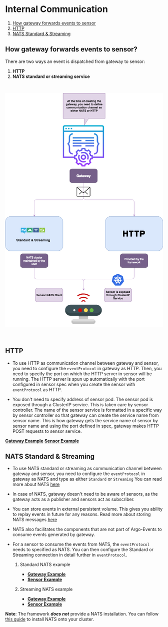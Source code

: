 # Internal Communication

1. [How gateway forwards events to sensor](#how-gateway-forwards-events-to-sensor)
2. [HTTP](#http)
3. [NATS Standard & Streaming](#nats-standard--streaming)

## How gateway forwards events to sensor?
There are two ways an event is dispatched from gateway to sensor:

  1. **HTTP**
  2. **NATS standard or streaming service**
  

<br/>

<p align="center">
  <img src="https://github.com/argoproj/argo-events/blob/update-docs/docs/communication.png?raw=true" alt="Sensor"/>
</p>

<br/>

## HTTP
* To use HTTP as communication channel between gateway and sensor, you need to configure the `eventProtocol` in gateway as HTTP. Then, you need to specify
the port on which the HTTP server in sensor will be running. The HTTP server is spun up automatically with the port configured in sensor spec when
you create the sensor with `eventProtocol` as HTTP.

* You don't need to specify address of sensor pod. The sensor pod is exposed through a ClusterIP service. This is taken care by sensor controller.
The name of the sensor service is formatted in a specific way by sensor controller so that gateway can create the service name from sensor name.
This is how gateway gets the service name of sensor by sensor name and using the port defined in spec, gateway makes HTTP POST requests to sensor service.  

[**Gateway Example**](https://github.com/argoproj/argo-events/blob/master/examples/gateways/webhook-http.yaml)
[**Sensor Example**](https://github.com/argoproj/argo-events/blob/master/examples/sensors/webhook-http.yaml)

## NATS Standard & Streaming
* To use NATS standard or streaming as communication channel between gateway and sensor, you need to configure the `eventProtocol` in gateway as NATS and type as either `Standard` or `Streaming`
You can read more about NATS [here](https://nats.io/documentation/)

* In case of NATS, gateway doesn't need to be aware of sensors, as the gateway acts as a publisher and sensors act as subscriber. 

* You can store events in external persistent volume. This gives you ability to replay events in future for any reasons.
Read more about storing NATS messages [here](https://nats.io/blog/use-cases-for-persistent-logs-with-nats-streaming/)

*  NATS also facilitates the components that are not part of Argo-Events to consume events generated by gateway.

* For a sensor to consume the events from NATS, the `eventProtocol` needs to specified as NATS. You can then configure the Standard or Streaming connection in detail further in `eventProtocol`.

  1. Standard NATS example
      * [**Gateway Example**](https://github.com/argoproj/argo-events/blob/master/examples/gateways/webhook-nats-standard.yaml)
      * [**Sensor Example**](https://github.com/argoproj/argo-events/blob/master/examples/sensors/webhook-nats.yaml)
   
  2. Streaming NATS example
      * [**Gateway Example**](https://github.com/argoproj/argo-events/blob/master/examples/gateways/webhook-nats-streaming.yaml)
      * [**Sensor Example**](https://github.com/argoproj/argo-events/blob/master/examples/sensors/webhook-nats-streaming.yaml)
 
 **Note**: The framework **_does not_** provide a NATS installation. You can follow [this guide](https://github.com/nats-io/nats-streaming-operator) to install NATS onto your cluster.
